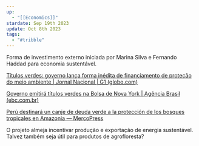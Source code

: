 ```yaml
---
up:
  - "[[Economics]]"
stardate: Sep 19th 2023
update: Oct 8th 2023
tags:
  - "#tribble"
---
```

Forma de investimento externo iniciada por Marina Silva e Fernando Haddad para economia sustentável.

[Títulos verdes: governo lança forma inédita de financiamento de proteção do meio ambiente | Jornal Nacional | G1 (globo.com)](https://g1.globo.com/jornal-nacional/noticia/2023/09/18/titulos-verdes-governo-lanca-forma-inedita-de-financiamento-de-protecao-do-meio-ambiente.ghtml?utm_source=whatsapp&utm_medium=share-bar-mobile&utm_campaign=materias)

[Governo emitirá títulos verdes na Bolsa de Nova York | Agência Brasil (ebc.com.br)](https://agenciabrasil.ebc.com.br/economia/noticia/2023-09/governo-emitira-titulos-verdes-na-bolsa-de-nova-york)

[Perú destinará un canje de deuda verde a la protección de los bosques tropicales en Amazonia — MercoPress](https://es.mercopress.com/2023/09/14/peru-destinara-un-canje-de-deuda-verde-a-la-proteccion-de-los-bosques-tropicales-en-amazonia)

O projeto almeja incentivar produção e exportação de energia sustentável. Talvez também seja útil para produtos de agrofloresta?